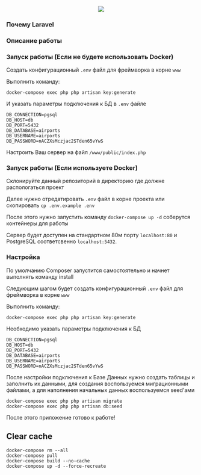 <p align="center"><img src="https://laravel.com/assets/img/components/logo-laravel.svg"></p>

### Почему Laravel

### Описание работы

### Запуск работы (Если не будете использовать Docker)

Создать конфигурационный `.env` файл для фреймворка в корне `www`

Выполнить команду:

`docker-compose exec php php artisan key:generate`

И указать параметры подключения к БД в `.env` файле

```
DB_CONNECTION=pgsql
DB_HOST=db
DB_PORT=5432
DB_DATABASE=airports
DB_USERNAME=airports
DB_PASSWORD=nACZXsMczjac2STden65vYwS
```
Настроить Ваш сервер на файл `/www/public/index.php`

### Запуск работы (Если используете Docker)

Склонируйте данный репозиторий в директорию где должне распологаться проект

Далее нужно отредатировать `.env` файл в корне проекта или скопировать `cp .env.example .env`

После этого нужно запустить команду `docker-compose up -d` соберутся контейнеры для работы

Сервер будет доступен на стандартном 80м порту `localhost:80` и PostgreSQL соответсвенно `localhost:5432`.

### Настройка

По умолчанию Composer запустится самостоятельно и начнет выполнять команду install

Следующим шагом будет создать конфигурационный `.env` файл для фреймворка в корне `www`

Выполнить команду:

`docker-compose exec php php artisan key:generate`

Необходимо указать параметры подключения к БД 

```
DB_CONNECTION=pgsql
DB_HOST=db
DB_PORT=5432
DB_DATABASE=airports
DB_USERNAME=airports
DB_PASSWORD=nACZXsMczjac2STden65vYwS
```

После настройки подключения к Базе Данных нужно создать таблицы и заполнить их данными,
для создания воспользуемся миграционными файлами, а для наполнения начальных данных воспользуемся seed'ами

```
docker-compose exec php php artisan migrate
docker-compose exec php php artisan db:seed
```

После этого приложение готово к работе!

## Clear cache

```
docker-compose rm --all
docker-compose pull
docker-compose build --no-cache
docker-compose up -d --force-recreate
 ```